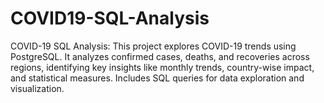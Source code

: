 # COVID19-SQL-Analysis
 COVID-19 SQL Analysis: This project explores COVID-19 trends using PostgreSQL. It analyzes confirmed cases, deaths, and recoveries across regions, identifying key insights like monthly trends, country-wise impact, and statistical measures. Includes SQL queries for data exploration and visualization.
